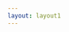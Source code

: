 ```yaml
---
layout: layout1
---
```


<section id="search">
      <!-- TODO: Search section -->

<div class="tiles" style=" columns: 200px 3;">
<form method="get" action="{{site.baseurl}}/assets/resources/search-dyn.html">
	<input type="hidden" name="query" id="search-box" placeholder="Search"  onclick="javascript:doSearch();" />
</form>
<ul id="search-results"></ul>
<script>
  window.store = {
              {% for post in site.posts %}
                    "{{ post.url | slugify }}": {
        "title": "{{ post.title | xml_escape }}",
        "author": "{{ post.author | xml_escape }}",
        "category": "{{ post.category | xml_escape }}",
        "content": {{ post.content | strip_html | strip_newlines | jsonify }},
        "url": "{{site.baseurl}}{{ post.url | xml_escape }}"
          }
                          {% unless forloop.last %},{% endunless %}
                              {% endfor %}


                                };

</script>
<script src="{{site.baseurl}}/js/lunr.min.js"></script>
<script src="{{site.baseurl}}/js/search-dyn.js"></script>
</div>

</section>

